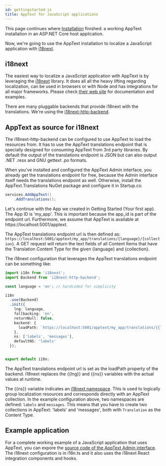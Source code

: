 ```yaml
---
id: gettingstarted-js
title: AppText for JavaScript applications
---
```


This page continues where [Installation](installation) finished: a working AppText installation in an ASP.NET Core host application. 

Now, we're going to use the AppText installation to localize a JavaScript application with [i18next](https://www.i18next.com/).

## i18next

The easiest way to localize a JavaScript application with AppText is by leveraging the [i18next](https://www.i18next.com/) library. It does all all the heavy lifting regarding localization, can be used in browsers or with Node and has integrations for all major frameworks.
Please check [their web site](https://www.i18next.com/) for documentation and examples.

There are many pluggable backends that provide i18next with the translations. We're using the [i18next-http-backend](https://github.com/i18next/i18next-http-backend).

## AppText as source for i18next

The i18next-http-backend can be configured to use AppText to load the resources from. It has to use the AppText translations endpoint that is specially designed for consuming AppText from 3rd party libraries. By default the output of the translations endpoint is JSON but can also output .NET .resx and GNU gettext .po formats.

When you've installed and configured the AppText Admin interface, you already get the translations endpoint for free, because the Admin interface itself needs the translations endpoint as well. Otherwise, install the AppText.Translations NuGet package and configure it in Startup.cs:

```csharp
services.AddAppText()
    .AddTranslations();
```

Let's continue with the App we created in Getting Started (Your first app). The App ID is 'my_app'. This is important because the app_id is part of the endpoint url. Furthermore, we assume that AppText is available at https://localhost:5001/apptext.

The AppText translations endpoint url is then defined as: `https://localhost:5001/apptext/my_app/translations/{language}/{collection}`. A GET request will return the text fields of all Content Items that have the Translation Content Type for the given {language} and {collection}.

The i18next configuration that leverages the AppText translations endpoint can be something like:

```typescript
import i18n from 'i18next';
import Backend from 'i18next-http-backend';

const language = 'en'; // hardcoded for simplicity

i18n
  .use(Backend)
  .init({
    lng: language,
    fallbackLng: 'en',
    returnNull: false,
    backend: {
      loadPath: `https://localhost:5001/apptext/my_app/translations/{{lng}}/{{ns}}`
    },
    ns: ['labels', 'messages'],
    defaultNS: 'labels'
  });


export default i18n;
```

The AppText translations endpoint url is set as the loadPath property of the backend. i18next replaces the {{lng}} and {{ns}} variables with the actual values at runtime. 

The {{ns}} variable indicates an [i18next namespace](https://www.i18next.com/principles/namespaces). This is used to logically group localization resources and corresponds directly with an AppText collection.
In the example configuration above, two namespaces are defined: `labels` and `messages`. This means that you have to create two collections in AppText: 'labels' and 'messages', both with `Translation` as the Content Type.

## Example application

For a complete working example of a JavaScript application that uses AppText, you can expore the [source code of the AppText Admin interface](https://github.com/martijnboland/apptext/tree/main/src/AppText.AdminApp/ClientApp/src). The i18next configuration is in i18n.ts and it also uses the i18next React integration components and hooks.